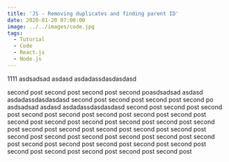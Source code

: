 ```yaml
---
title: 'JS - Removing duplicates and finding parent ID'
date: 2020-01-20 07:00:00
image: ../../images/code.jpg
tags:
  - Tutorial
  - Code
  - React.js
  - Node.js
---
```


1111
asdsadsad asdasd
asdadassdasdasdasd

second post second post second post second poasdsadsad asdasd
asdadassdasdasdasd
second post second post second post second po
asdsadsad asdasd
asdadassdasdasdasd
second post second post second post second post second post second post second post second post second post second post second post second post second post second post second post second post second post second post second post second post second post second post second post second post second post second post second post second post second post second post second post second post second post second post second post
